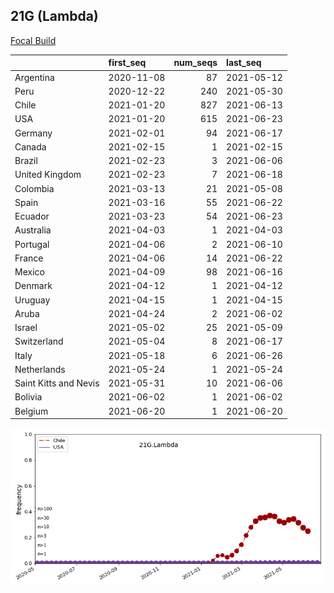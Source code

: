

## 21G (Lambda)
[Focal Build](https://nextstrain.org/groups/neherlab/ncov/21G.Lambda)

|                       | first_seq   |   num_seqs | last_seq   |
|:----------------------|:------------|-----------:|:-----------|
| Argentina             | 2020-11-08  |         87 | 2021-05-12 |
| Peru                  | 2020-12-22  |        240 | 2021-05-30 |
| Chile                 | 2021-01-20  |        827 | 2021-06-13 |
| USA                   | 2021-01-20  |        615 | 2021-06-23 |
| Germany               | 2021-02-01  |         94 | 2021-06-17 |
| Canada                | 2021-02-15  |          1 | 2021-02-15 |
| Brazil                | 2021-02-23  |          3 | 2021-06-06 |
| United Kingdom        | 2021-02-23  |          7 | 2021-06-18 |
| Colombia              | 2021-03-13  |         21 | 2021-05-08 |
| Spain                 | 2021-03-16  |         55 | 2021-06-22 |
| Ecuador               | 2021-03-23  |         54 | 2021-06-23 |
| Australia             | 2021-04-03  |          1 | 2021-04-03 |
| Portugal              | 2021-04-06  |          2 | 2021-06-10 |
| France                | 2021-04-06  |         14 | 2021-06-22 |
| Mexico                | 2021-04-09  |         98 | 2021-06-16 |
| Denmark               | 2021-04-12  |          1 | 2021-04-12 |
| Uruguay               | 2021-04-15  |          1 | 2021-04-15 |
| Aruba                 | 2021-04-24  |          2 | 2021-06-02 |
| Israel                | 2021-05-02  |         25 | 2021-05-09 |
| Switzerland           | 2021-05-04  |          8 | 2021-06-17 |
| Italy                 | 2021-05-18  |          6 | 2021-06-26 |
| Netherlands           | 2021-05-24  |          1 | 2021-05-24 |
| Saint Kitts and Nevis | 2021-05-31  |         10 | 2021-06-06 |
| Bolivia               | 2021-06-02  |          1 | 2021-06-02 |
| Belgium               | 2021-06-20  |          1 | 2021-06-20 |

![Overall trends 21G.Lambda](/overall_trends_figures/overall_trends_21G.Lambda.png)
